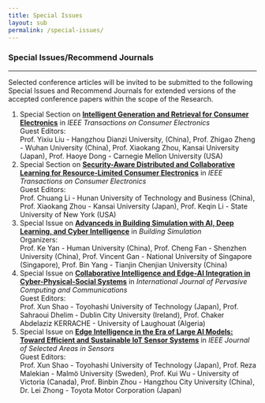 ```yaml
---
title: Special Issues
layout: sub
permalink: /special-issues/
---
```


<h3>Special Issues/Recommend Journals</h3>
<hr/>

<p>
Selected conference articles will be invited to be submitted to the following Special Issues and Recommend Journals for extended versions of the accepted conference papers within the scope of the Research.
</p>
<ol>


<li>Special Section on <a href="https://ctsoc.ieee.org/images/TCE_FILES/Approved_CFP/April_2025/TCE_SS_CFP-Intelligent_Generation_and_Retrieval_for_Consumer_Electronics_-_V1_online.pdf" target=_new><b><u>Intelligent Generation and Retrieval for Consumer Electronics</u></b></a> in <i>IEEE Transactions on Consumer Electronics</i>
<br/>
Guest Editors:
<br/>
Prof. Yixiu Liu - Hangzhou Dianzi University, (China), Prof. Zhigao Zheng - Wuhan University (China), Prof. Xiaokang Zhou, Kansai University (Japan), Prof. Haoye Dong - Carnegie Mellon University (USA)
</li>

<li>Special Section on <a href="https://ctsoc.ieee.org/images/TCE_FILES/Approved_CFP/April_2025/TCE_SS_CFP_Security-Aware_Distributed_and_Collaborative_Learning_for_Resource-Limited_Consumer_Electronics_-_V1_online.pdf" target=_new><b><u>Security-Aware Distributed and Collaborative Learning for Resource-Limited Consumer Electronics</u></b></a> in <i>IEEE Transactions on Consumer Electronics</i>
<br/>
Guest Editors:
<br/>
Prof. Chuang Li - Hunan University of Technology and Business (China), Prof. Xiaokang Zhou - Kansai University (Japan), Prof. Keqin Li - State University of New York (USA)
</li>

<li>Special Issue on <a href="https://mmbiz.qpic.cn/mmbiz_jpg/GyonpxjaLegk3CQ8jAhyV1VURT22dpiatjNeFkx4oXEiamdrdVojhpiadic908AHYqKZxQMqEickkt3kFqXHYmRib3bw/640?wx_fmt=jpeg&from=appmsg&tp=webp&wxfrom=5&wx_lazy=1" target=_new><b><u>Advanceds in Building Simulation with AI, Deep Learning, and Cyber Intelligence</u></b></a> in <i>Building Simulation</i>
<br/>
Organizers:
<br/>
Prof. Ke Yan - Human University (China), Prof. Cheng Fan - Shenzhen University (China), Prof. Vincent Gan - National University of Singapore (Singapore), Prof. Bin Yang - Tianjin Chenjian University (China)
</li>

<li>Special Issue on <a href="https://www.emeraldgrouppublishing.com/calls-for-papers/collaborative-intelligence-and-edge-ai-integration-cyber-physical-social-systems" target=_new><b><u>Collaborative Intelligence and Edge-AI Integration in Cyber-Physical-Social Systems</u></b></a> in <i>International Journal of Pervasive Computing and Communications</i>
<br/>
Guest Editors:
<br/>
Prof. Xun Shao - Toyohashi University of Technology (Japan), Prof. Sahraoui Dhelim - Dublin City University (Ireland), Prof. Chaker Abdelaziz KERRACHE - University of Laughouat (Algeria)
</li>

<li>Special Issue on <a href="https://ieee-jsas.org/wp-content/uploads/2025/05/IEEE-JSAS-Special-Section-CFP_Edge-Intelligence.pdf" target=_new><b><u>Edge Intelligence in the Era of Large AI Models: Toward Efficient and Sustainable IoT Sensor Systems</u></b></a> in <i>IEEE Journal of Selected Areas in Sensors</i>
<br/>
Guest Editors:
<br/>
Prof. Xun Shao - Toyohashi University of Technology (Japan), Prof. Reza Malekian - Malmö University (Sweden), Prof. Kui Wu - University of Victoria (Canada), Prof. Binbin Zhou - Hangzhou City University (China), Dr. Lei Zhong - Toyota Motor Corporation (Japan)
</li>

</ol>